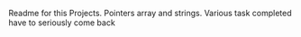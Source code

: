 Readme for this Projects.
Pointers array and strings.
Various task completed
have to seriously come back